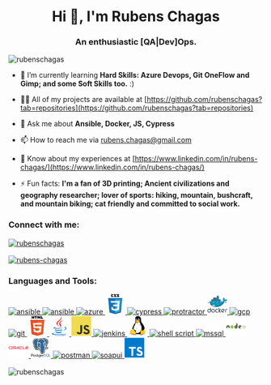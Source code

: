 <h1 align="center">Hi 👋, I'm Rubens Chagas</h1>

<h3 align="center">An enthusiastic [QA|Dev]Ops.</h3>

<p align="left"> <img src="https://komarev.com/ghpvc/?username=rubenschagas&label=Profile%20views&color=0e75b6&style=flat" alt="rubenschagas" /> </p>

- 🌱 I’m currently learning **Hard Skills: Azure Devops, Git OneFlow and Gimp; and some Soft Skills too.** :) 

- 👨‍💻 All of my projects are available at [https://github.com/rubenschagas?tab=repositories](https://github.com/rubenschagas?tab=repositories)

- 💬 Ask me about **Ansible, Docker, JS, Cypress**

- 📫 How to reach me via [rubens.chagas@gmail.com](mailto:rubens.chagas@gmail.com)

- 📄 Know about my experiences at [https://www.linkedin.com/in/rubens-chagas/](https://www.linkedin.com/in/rubens-chagas/)

- ⚡ Fun facts: **I'm a fan of 3D printing; Ancient civilizations and geography researcher; lover of sports: hiking, mountain, bushcraft, and mountain biking; cat friendly and committed to social work.**

<h3 align="left">Connect with me:</h3>
<p align="left">
<a href="https://github.com/rubenschagas" target="blank">
<img align="center" src="https://cdn-icons-png.flaticon.com/512/25/25657.png" alt="rubenschagas" height="30" width="30" />
</a>
</p>
<p align="left">
<a href="https://linkedin.com/in/rubens-chagas" target="blank">
<img align="center" src="https://raw.githubusercontent.com/rahuldkjain/github-profile-readme-generator/master/src/images/icons/Social/linked-in-alt.svg" alt="rubens-chagas" height="30" width="30" />
</a>
</p>

<h3 align="left">Languages and Tools:</h3>
<p align="left"> 
<a href="https://www.ansible.com" target="_blank" rel="noreferrer"> 
<img src="https://img2.gratispng.com/20180413/oyw/kisspng-ansible-g2-technology-group-red-hat-organization-c-magic-circle-5ad07018670321.713204611523609624422.jpg" alt="ansible" width="40" height="40"/> 
</a> 
<a href="https://eslint.org" target="_blank" rel="noreferrer"> 
<img src="https://upload.wikimedia.org/wikipedia/commons/thumb/e/e3/ESLint_logo.svg/256px-ESLint_logo.svg.png" alt="ansible" width="40" height="40"/> 
</a> 
<a href="https://azure.microsoft.com/en-in/" target="_blank" rel="noreferrer"> 
<img src="https://www.vectorlogo.zone/logos/microsoft_azure/microsoft_azure-icon.svg" alt="azure" width="40" height="40"/> 
</a> 
<a href="https://www.w3schools.com/css/" target="_blank" rel="noreferrer"> 
<img src="https://raw.githubusercontent.com/devicons/devicon/master/icons/css3/css3-original-wordmark.svg" alt="css3" width="40" height="40"/> 
</a> 
<a href="https://www.cypress.io" target="_blank" rel="noreferrer"> 
<img src="https://raw.githubusercontent.com/simple-icons/simple-icons/6e46ec1fc23b60c8fd0d2f2ff46db82e16dbd75f/icons/cypress.svg" alt="cypress" width="40" height="40"/>
</a> 
<a href="https://www.protractortest.org" target="_blank" rel="noreferrer"> <img src="https://cdn.icon-icons.com/icons2/2415/PNG/512/protractor_plain_logo_icon_146387.png" alt="protractor" width="40" height="40"/> 
</a> 
<a href="https://www.docker.com/" target="_blank" rel="noreferrer"> 
<img src="https://raw.githubusercontent.com/devicons/devicon/master/icons/docker/docker-original-wordmark.svg" alt="docker" width="40" height="40"/> 
</a> 
<a href="https://cloud.google.com" target="_blank" rel="noreferrer"> 
<img src="https://www.vectorlogo.zone/logos/google_cloud/google_cloud-icon.svg" alt="gcp" width="40" height="40"/> 
</a> 
<a href="https://git-scm.com/" target="_blank" rel="noreferrer"> 
<img src="https://www.vectorlogo.zone/logos/git-scm/git-scm-icon.svg" alt="git" width="40" height="40"/> 
</a> 
<a href="https://www.w3.org/html/" target="_blank" rel="noreferrer"> 
<img src="https://raw.githubusercontent.com/devicons/devicon/master/icons/html5/html5-original-wordmark.svg" alt="html5" width="40" height="40"/> 
</a> 
<a href="https://www.java.com" target="_blank" rel="noreferrer"> 
<img src="https://raw.githubusercontent.com/devicons/devicon/master/icons/java/java-original.svg" alt="java" width="40" height="40"/> 
</a> 
<a href="https://developer.mozilla.org/en-US/docs/Web/JavaScript" target="_blank" rel="noreferrer"> 
<img src="https://raw.githubusercontent.com/devicons/devicon/master/icons/javascript/javascript-original.svg" alt="javascript" width="40" height="40"/> 
</a> 
<a href="https://www.jenkins.io" target="_blank" rel="noreferrer"> 
<img src="https://www.vectorlogo.zone/logos/jenkins/jenkins-icon.svg" alt="jenkins" width="40" height="40"/> 
</a>
<a href="https://www.linux.org/" target="_blank" rel="noreferrer"> 
<img src="https://raw.githubusercontent.com/devicons/devicon/master/icons/linux/linux-original.svg" alt="linux" width="40" height="40"/> 
</a>
<a href="https://www.gnu.org/software/bash/" target="_blank" rel="noreferrer"> 
<img src="https://bashlogo.com/img/symbol/jpg/full_colored_light.jpg" alt="shell script" width="40" height="40"/> 
</a> 
<a href="https://www.microsoft.com/en-us/sql-server" target="_blank" rel="noreferrer"> 
<img src="https://www.svgrepo.com/show/303229/microsoft-sql-server-logo.svg" alt="mssql" width="40" height="40"/> 
</a> 
<a href="https://nodejs.org" target="_blank" rel="noreferrer"> <img src="https://raw.githubusercontent.com/devicons/devicon/master/icons/nodejs/nodejs-original-wordmark.svg" alt="nodejs" width="40" height="40"/> 
</a> 
<a href="https://www.oracle.com/" target="_blank" rel="noreferrer"> <img src="https://raw.githubusercontent.com/devicons/devicon/master/icons/oracle/oracle-original.svg" alt="oracle" width="40" height="40"/> 
</a> 
<a href="https://www.postgresql.org" target="_blank" rel="noreferrer"> 
<img src="https://raw.githubusercontent.com/devicons/devicon/master/icons/postgresql/postgresql-original-wordmark.svg" alt="postgresql" width="40" height="40"/> 
</a> 
<a href="https://postman.com" target="_blank" rel="noreferrer"> 
<img src="https://www.vectorlogo.zone/logos/getpostman/getpostman-icon.svg" alt="postman" width="40" height="40"/> 
</a> 
<a href="https://www.soapui.org" target="_blank" rel="noreferrer"> 
<img src="https://www.soapui.org/soapui/media/images/stories/homepage/Features/soapUI-logo.png" alt="soapui" width="40" height="40"/> 
</a> 
<a href="https://www.typescriptlang.org/" target="_blank" rel="noreferrer"> 
<img src="https://raw.githubusercontent.com/devicons/devicon/master/icons/typescript/typescript-original.svg" alt="typescript" width="40" height="40"/> 
</a> 
</p>

<p><img align="center" src="https://github-readme-stats.vercel.app/api/top-langs?username=rubenschagas&show_icons=true&locale=en&layout=compact" alt="rubenschagas" /></p>

